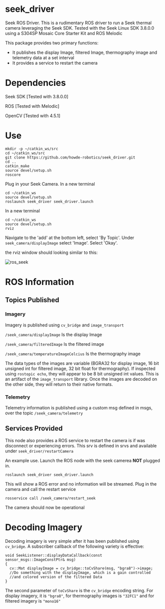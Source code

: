 # seek_driver
Seek ROS Driver. This is a rudimentary ROS driver to run a Seek thermal camera leveraging the Seek SDK.
Tested with the Seek Linux SDK 3.8.0.0 using a S304SP Mosaic Core Starter Kit and ROS Melodic

This package provides two primary functions:
- It publishes the display Image, filtered Image, thermography image and telemetry data at a set interval
- It provides a service to restart the camera

# Dependencies
Seek SDK [Tested with 3.8.0.0]

ROS [Tested with Melodic]

OpenCV [Tested with 4.5.1]

# Use

```
mkdir -p ~/catkin_ws/src
cd ~/catkin_ws/src
git clone https://github.com/howde-robotics/seek_driver.git
cd ..
catkin_make
source devel/setup.sh
roscore
```
Plug in your Seek Camera.
In a new terminal
```
cd ~/catkin_ws
source devel/setup.sh
roslaunch seek_driver seek_driver.launch
```
In a new terminal
```
cd ~/catkin_ws
source devel/setup.sh
rviz
```

Navigate to the 'add' at the bottom left, select 'By Topic'. Under `seek_camera/displayImage` select 'Image'. Select 'Okay'.

the rviz window should looking similar to this:

![ros_seek](https://user-images.githubusercontent.com/38704785/112682748-effb2280-8e46-11eb-964f-3178d762d4d9.png)

# ROS Information
## Topics Published
### Imagery

Imagery is published using `cv_bridge` and `image_transport`

`/seek_camera/displayImage` Is the display Image

`/seek_camera/filteredImage` Is the filtered image

`/seek_camera/temperatureImageCelcius` Is the thermography image

The data types of the images are variable (BGRA32 for display image, 16 bit unsigned int for filtered image, 32 bit float for thermography). If inspected using `rostopic echo`, they will appear to be 8 bit unsigned int values. This is an artifact of the `image_transport` library. Once the images are decoded on the other side, they will return to their native formats.

### Telemetry
Telemetry information is published using a custom msg defined in msgs, over the topic `/seek_camera/telemetry`



## Services Provided
This node also provides a ROS service to restart the camera is if was disconnect or experiencing errors. This srv is defined in srvs and available under `seek_driver/restartCamera`

An example use. Launch the ROS node with the seek camerea **NOT** plugged in.
```
roslaunch seek_driver seek_driver.launch
```

This will show a ROS error and no information will be streamed. Plug in the camera and call the restart service

```
rosservice call /seek_camera/restart_seek
```
The camera should now be operational

# Decoding Imagery
Decoding imagery is very simple after it has been published using `cv_bridge`. A subscriber callback of the following variety is effective:
```
void SeekListener::displayDataCallback(const sensor_msgs::ImageConstPtr& msg)
{
  cv::Mat displayImage = cv_bridge::toCvShare(msg, "bgra8")->image;
  //Do something with the displayImage, which is a gain controlled
  //and colored version of the filtered Data
}
```
The second parameter of `toCvShare` is the `cv_bridge` encoding string. For display imagery, it is `"bgra8"`, for thermography images is `"32FC1"` and for filtered imagery is `"mono16"`
